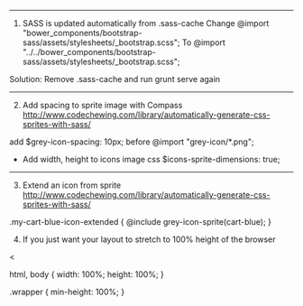 --------------------------------------------------------------------------------------
1. SASS is updated automatically from .sass-cache
Change 
	@import "bower_components/bootstrap-sass/assets/stylesheets/_bootstrap.scss";
To 
	@import "../../bower_components/bootstrap-sass/assets/stylesheets/_bootstrap.scss";

Solution:
Remove .sass-cache and run grunt serve again

--------------------------------------------------------------------------------------
2. Add spacing to sprite image with Compass
http://www.codechewing.com/library/automatically-generate-css-sprites-with-sass/

add 
	$grey-icon-spacing: 10px;
before
	@import "grey-icon/*.png";

+ Add width, height to icons image css
$icons-sprite-dimensions: true;
--------------------------------------------------------------------------------------
3. Extend an icon from sprite
http://www.codechewing.com/library/automatically-generate-css-sprites-with-sass/

.my-cart-blue-icon-extended {
  @include grey-icon-sprite(cart-blue);
}

4. If you just want your layout to stretch to 100% height of the browser

<<!DOCTYPE html>
<html>
<head>
	<title></title>
</head>
<body>
	<div class="wrapper"></div>
</body>
</html>

html, body {
	width: 100%;
	height: 100%;
}

.wrapper {
	min-height: 100%;
}